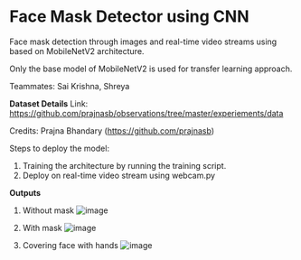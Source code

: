 # Face Mask Detector using CNN
Face mask detection through images and real-time video streams using based on MobileNetV2 architecture.

Only the base model of MobileNetV2 is used for transfer learning approach.

Teammates: Sai Krishna, Shreya

**Dataset Details**
Link: https://github.com/prajnasb/observations/tree/master/experiements/data

Credits: Prajna Bhandary (https://github.com/prajnasb)

Steps to deploy the model:
1) Training the architecture by running the training script.
2) Deploy on real-time video stream using webcam.py

**Outputs**
1. Without mask
![image](https://user-images.githubusercontent.com/67577967/137071758-cc5ace57-d651-432f-8fe9-7a3313b0e2c3.png)



2. With mask
![image](https://user-images.githubusercontent.com/67577967/137071817-841b87d4-1ea9-47a8-9315-96a90b7a27bf.png)



3. Covering face with hands
![image](https://user-images.githubusercontent.com/67577967/137071900-5af6535c-2c57-4951-b81e-15ff18380b4d.png)
